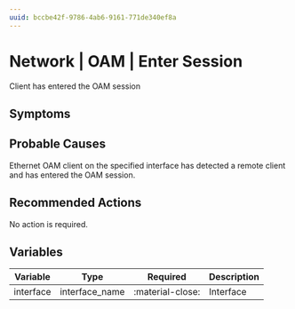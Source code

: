 ```yaml
---
uuid: bccbe42f-9786-4ab6-9161-771de340ef8a
---
```

# Network | OAM | Enter Session

Client has entered the OAM session

## Symptoms

## Probable Causes

Ethernet OAM client on the specified interface has detected a remote client and has entered the OAM session.

## Recommended Actions

No action is required. 

## Variables

Variable | Type | Required | Description
--- | --- | --- | ---
interface | interface_name | :material-close: | Interface
